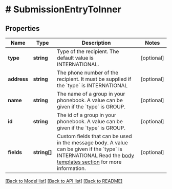 # # SubmissionEntryToInner

## Properties

Name | Type | Description | Notes
------------ | ------------- | ------------- | -------------
**type** | **string** | Type of the recipient. The default value is INTERNATIONAL. | [optional]
**address** | **string** | The phone number of the recipient.  It must be supplied if the &#x60;type&#x60; is INTERNATIONAL | [optional]
**name** | **string** | The name of a group in your phonebook. A value can be given if the &#x60;type&#x60; is GROUP. | [optional]
**id** | **string** | The id of a group in your phonebook.  A value can be given if the &#x60;type&#x60; is GROUP. | [optional]
**fields** | **string[]** | Custom fields that can be used in the message body. A value can be given if the &#x60;type&#x60; is INTERNATIONAL  Read the [body templates section](#tag/Message) for more information. | [optional]

[[Back to Model list]](../../README.md#models) [[Back to API list]](../../README.md#endpoints) [[Back to README]](../../README.md)
